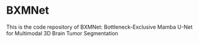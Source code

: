 # BXMNet
This is the code repository of BXMNet: Bottleneck-Exclusive Mamba U-Net for Multimodal 3D Brain Tumor Segmentation

